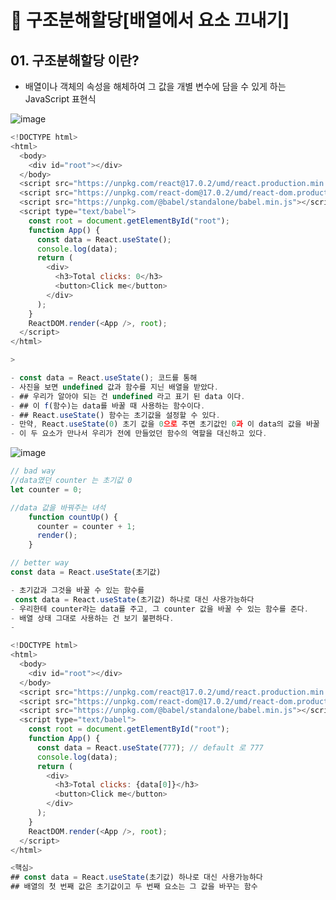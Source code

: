 # 🙌 구조분해할당[배열에서 요소 끄내기]

## 01. 구조분해할당 이란?
- 배열이나 객체의 속성을 해체하여 그 값을 개별 변수에 담을 수 있게 하는 JavaScript 표현식

![image](https://user-images.githubusercontent.com/86208370/176429248-4caf1d92-c10d-4a59-8462-62dfae80f6a9.png)

```js
<!DOCTYPE html>
<html>
  <body>
    <div id="root"></div>
  </body>
  <script src="https://unpkg.com/react@17.0.2/umd/react.production.min.js"></script>
  <script src="https://unpkg.com/react-dom@17.0.2/umd/react-dom.production.min.js"></script>
  <script src="https://unpkg.com/@babel/standalone/babel.min.js"></script>
  <script type="text/babel">
    const root = document.getElementById("root");
    function App() {
      const data = React.useState();
      console.log(data);
      return (
        <div>
          <h3>Total clicks: 0</h3>
          <button>Click me</button>
        </div>
      );
    }
    ReactDOM.render(<App />, root);
  </script>
</html>

>
```
```js
- const data = React.useState(); 코드를 통해 
- 사진을 보면 undefined 값과 함수를 지닌 배열을 받았다. 
- ## 우리가 알아야 되는 건 undefined 라고 표기 된 data 이다.
- ## 이 f(함수)는 data를 바꿀 때 사용하는 함수이다.
- ## React.useState() 함수는 초기값을 설정할 수 있다.
- 만약, React.useState(0) 초기 값을 0으로 주면 초기값인 0과 이 data의 값을 바꿀  수 있는 함수가 들어있는 배열을 얻는다.
- 이 두 요소가 만나서 우리가 전에 만들었던 함수의 역할을 대신하고 있다.
```
![image](https://user-images.githubusercontent.com/86208370/176430149-24bf8f8f-ff14-4d71-8c51-f21a5818835d.png)

```js
// bad way
//data였던 counter 는 초기값 0
let counter = 0;

//data 값을 바꿔주는 녀석
    function countUp() {
      counter = counter + 1;
      render();
    }
```
```js
// better way
const data = React.useState(초기값)
```
```js
- 초기값과 그것을 바꿀 수 있는 함수를 
 const data = React.useState(초기값) 하나로 대신 사용가능하다
- 우리한테 counter라는 data를 주고, 그 counter 값을 바꿀 수 있는 함수를 준다.
- 배열 상태 그대로 사용하는 건 보기 불편하다.
- 
```

```js
<!DOCTYPE html>
<html>
  <body>
    <div id="root"></div>
  </body>
  <script src="https://unpkg.com/react@17.0.2/umd/react.production.min.js"></script>
  <script src="https://unpkg.com/react-dom@17.0.2/umd/react-dom.production.min.js"></script>
  <script src="https://unpkg.com/@babel/standalone/babel.min.js"></script>
  <script type="text/babel">
    const root = document.getElementById("root");
    function App() {
      const data = React.useState(777); // default 로 777
      console.log(data);
      return (
        <div>
          <h3>Total clicks: {data[0]}</h3> 
          <button>Click me</button>
        </div>
      );
    }
    ReactDOM.render(<App />, root);
  </script>
</html>
```
```js
<핵심> 
## const data = React.useState(초기값) 하나로 대신 사용가능하다
## 배열의 첫 번째 값은 초기값이고 두 번째 요소는 그 값을 바꾸는 함수
```

